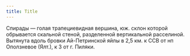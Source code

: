 ```yaml
---
title: Title
---
```


Спирады — голая трапециевидная вершина, юж. склон которой обрывается скальной
стеной, разделенной вертикальной расселиной. Вытянута вдоль бровки Ай-Петринской
яйлы в 2,5 км. к ССВ от нп Оползневое (Ялт.), к З от г. Пиляки.
